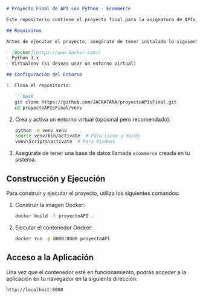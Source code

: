```markdown
# Proyecto Final de API con Python - Ecommerce

Este repositorio contiene el proyecto final para la asignatura de APIs con Python. Se trata de una aplicación de Ecommerce que permite gestionar productos, usuarios y pedidos de manera eficiente.

## Requisitos

Antes de ejecutar el proyecto, asegúrate de tener instalado lo siguiente:

- [Docker](https://www.docker.com/)
- Python 3.x
- Virtualenv (si deseas usar un entorno virtual)

## Configuración del Entorno

1. Clona el repositorio:

   ```bash
   git clone https://github.com/JACKATANA/proyectoAPIsFinal.git
   cd proyectoAPIsFinal/venv
   ```

2. Crea y activa un entorno virtual (opcional pero recomendado):

   ```bash
   python -m venv venv
   source venv/bin/activate  # Para Linux y macOS
   venv\Scripts\activate  # Para Windows
   ```

3. Asegúrate de tener una base de datos llamada `ecommerce` creada en tu sistema.

## Construcción y Ejecución

Para construir y ejecutar el proyecto, utiliza los siguientes comandos:

1. Construir la imagen Docker:

   ```bash
   docker build -t proyectoAPI .
   ```

2. Ejecutar el contenedor Docker:

   ```bash
   docker run -p 8000:8000 proyectoAPI
   ```

## Acceso a la Aplicación

Una vez que el contenedor esté en funcionamiento, podrás acceder a la aplicación en tu navegador en la siguiente dirección:

```
http://localhost:8000
```

